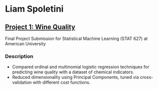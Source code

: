 # Liam Spoletini
## [Project 1: Wine Quality](https://github.com/Lspoletini/WineHearts)
Final Project Submission for Statistical Machine Learning (STAT 627) at American University
### Description
- Compared ordinal and multinomial logistic regression techniques for predicting wine quality with a dataset of chemical indicators.
- Reduced dimensionality using Principal Components, tuned via cross-validation with different cost functions.
